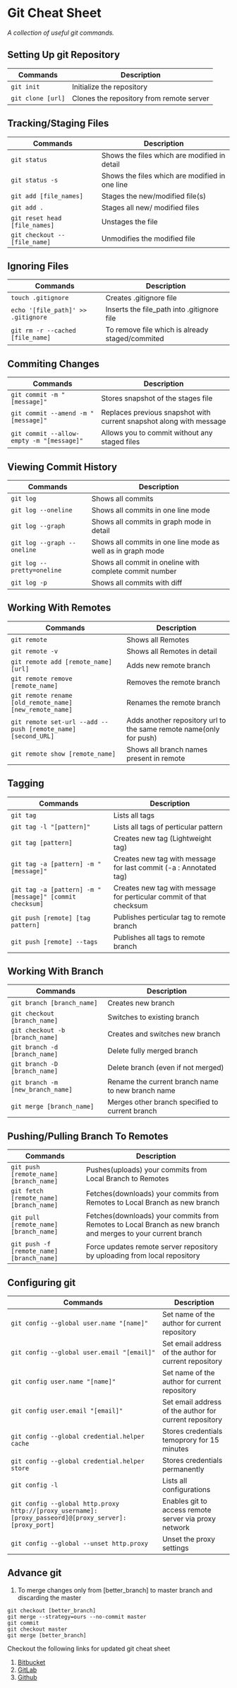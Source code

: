 Git Cheat Sheet
====================
_A collection of useful git commands._

## Setting Up git Repository
Commands|Description
--------|-----------
`git init`|Initialize the repository
`git clone [url]`|Clones the repository from remote server

## Tracking/Staging Files
Commands|Description
--------|-----------
`git status`|Shows the files which are modified in detail
`git status -s`|Shows the files which are modified in one line
`git add [file_names]`|Stages the new/modified file(s) 
`git add .`|Stages all new/ modified files
`git reset head [file_names]`|Unstages the file
`git checkout -- [file_name]`|Unmodifies the modified file

## Ignoring Files
Commands|Description
--------|-----------
`touch .gitignore`|Creates .gitignore file
`echo '[file_path]' >> .gitignore`|Inserts the file_path into .gitignore file
`git rm -r --cached [file_name]`|To remove file which is already staged/commited

## Commiting Changes
Commands|Description
--------|-----------
`git commit -m "[message]"`|Stores snapshot of the stages file
`git commit --amend -m "[message]"`|Replaces previous snapshot with current snapshot along with message
`git commit --allow-empty -m "[message]"`|Allows you to commit without any staged files

## Viewing Commit History
Commands|Description
--------|-----------
`git log`|Shows all commits
`git log --oneline`|Shows all commits in one line mode
`git log --graph`|Shows all commits in graph mode in detail
`git log --graph --oneline`|Shows all commits in one line mode as well as in graph mode
`git log --pretty=oneline`|Shows all commit in oneline with complete commit number
`git log -p`|Shows all commits with diff

## Working With Remotes
Commands|Description
--------|-----------
`git remote`|Shows all Remotes
`git remote -v`|Shows all Remotes in detail
`git remote add [remote_name] [url]`|Adds new remote branch
`git remote remove [remote_name]`|Removes the remote branch
`git remote rename [old_remote_name] [new_remote_name]`|Renames the remote branch
`git remote set-url --add --push [remote_name] [second_URL]`|Adds another repository url to the same remote name(only for push)
`git remote show [remote_name]`|Shows all branch names present in remote

## Tagging
Commands|Description
--------|----------
`git tag`|Lists all tags
`git tag -l "[pattern]"`|Lists all tags of perticular pattern
`git tag [pattern]`|Creates new tag (Lightweight tag)
`git tag -a [pattern] -m "[message]"`|Creates new tag with message for last commit (-a : Annotated tag)
`git tag -a [pattern] -m "[message]" [commit checksum]`|Creates new tag with message for perticular commit of that checksum
 `git push [remote] [tag pattern]`|Publishes perticular tag to remote branch
 `git push [remote] --tags`|Publishes all tags to remote branch

## Working With Branch
Commands|Description
--------|----------
`git branch [branch_name]`|Creates new branch
`git checkout [branch_name]`|Switches to existing branch
`git checkout -b [branch_name]`|Creates and switches new branch
`git branch -d [branch_name]`|Delete fully merged branch
`git branch -D [branch_name]`|Delete branch (even if not merged)
`git branch -m [new_branch_name]`|Rename the current branch name to new branch name
`git merge [branch_name]`|Merges other branch specified to current branch

## Pushing/Pulling Branch To Remotes
Commands|Description
--------|-----------
`git push [remote_name] [branch_name]`|Pushes(uploads) your commits from Local Branch to Remotes
`git fetch [remote_name] [branch_name]`|Fetches(downloads) your commits from Remotes to Local Branch as new branch
`git pull [remote_name] [branch_name]`|Fetches(downloads) your commits from Remotes to Local Branch as new branch and merges to your current branch
`git push -f [remote_name] [branch_name]`|Force updates remote server repository by uploading from local repository

## Configuring git 
Commands|Description
--------|----------
`git config --global user.name "[name]"`|Set name of the author for current repository
`git config --global user.email "[email]"`|Set email address of the author for current repository
`git config user.name "[name]"`|Set name of the author for current repository
`git config user.email "[email]"`|Set email address of the author for current repository
`git config --global credential.helper cache`|Stores credentials temoprory for 15 minutes
`git config --global credential.helper store`|Stores credentials permanently
`git config -l`|Lists all configurations
`git config --global http.proxy http://[proxy_username]:[proxy_passeord]@[proxy_server]:[proxy_port]`|Enables git to access remote server via proxy network
`git config --global --unset http.proxy`|Unset the proxy settings


## Advance git
1. To merge changes only from [better_branch] to master branch and discarding the master
```
git checkout [better_branch]
git merge --strategy=ours --no-commit master
git commit 
git checkout master
git merge [better_branch]
```

Checkout the following links for updated git cheat sheet
1. [Bitbucket](https://bitbucket.org/vivekpavaskar/my-git-cheat-sheet/src/master/)
2. [GitLab](https://gitlab.com/vivekpavaskar/my-git-cheat-sheet)
3. [Github](https://github.com/vivekpavaskar/git-cheat-sheet)
